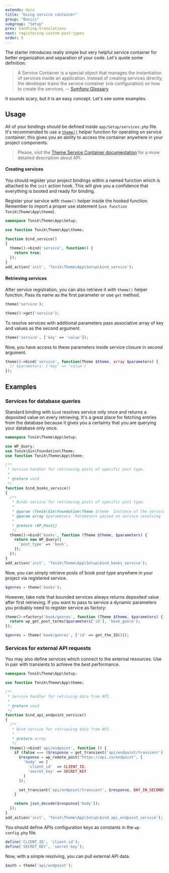 ```yaml
---
extends: docs
title: "Using service container"
group: "Basics"
subgroup: "Setup"
prev: handling-translations
next: registering-custom-post-types
order: 5
---
```


The starter introduces really simple but very helpful service container for better organization and separation of your code. Let's quote some definition:

> A Service Container is a special object that manages the instantiation of services inside an application. Instead of creating services directly, the developer trains the service container (via configuration) on how to create the services. -- [Symfony Glossary](http://symfony.com/doc/2.0/glossary.html#term-service-container)

It sounds scary, but it is an easy concept. Let's see some examples.

## Usage

All of your bindings should be defined inside `app/Setup/services.php` file.
It's recommended to use a [`theme()`](/theme/docs/helper-functions/) helper function for operating on service container; this gives you an ability to access the container anywhere in your project components.

> Please, visit the [Theme Service Container documentation](/theme/docs/theme-service-container/) for a more detailed description about API.

#### Creating services

You should register your project bindings within a named function which is attached to the `init` action hook. This will give you a confidence that everything is booted and ready for binding.

Register your service with `theme()` helper inside the hooked function. Remember to import a proper use statement (`use function Tonik\Theme\App\theme`).

```php
namespace Tonik\Theme\App\Setup;

use function Tonik\Theme\App\theme;

function bind_service()
{
  theme()->bind('service', function() {
    return true;
  });
}
add_action('init', 'Tonik\Theme\App\Setup\bind_service');
```

#### Retrieving services

After service registration, you can also retrieve it with `theme()` helper function. Pass its name as the first parameter or use `get` method.

```php
theme('service');

theme()->get('service');
```

To resolve services with additional parameters pass associative array of key and values as the second argument.

```php
theme('service', ['key' => 'value']);
```

Now, you have access to these parameters inside service closure in second argument.

```php
theme()->bind('service', function(Theme $theme, array $parameters) {
  // $parameters: ['key' => 'value']
});
```

## Examples

### Services for database queries

Standard binding with `bind` resolves service only once and returns a deposited value on every retrieving. It's a great place for fetching entries from the database because it gives you a certainty that you are querying your database only once.

```php
namespace Tonik\Theme\App\Setup;

use WP_Query;
use Tonik\Gin\Foundation\Theme;
use function Tonik\Theme\App\theme;

/**
 * Service handler for retrieving posts of specific post type.
 *
 * @return void
 */
function bind_books_service()
{
  /**
   * Binds service for retrieving posts of specific post type.
   *
   * @param \Tonik\Gin\Foundation\Theme $theme  Instance of the service container
   * @param array $parameters  Parameters passed on service resolving
   *
   * @return \WP_Post[]
   */
  theme()->bind('books', function (Theme $theme, $parameters) {
    return new WP_Query([
      'post_type' => 'book',
    ]);
  });
}
add_action('init', 'Tonik\Theme\App\Setup\bind_books_service');
```

Now, you can simply retrieve posts of book post type anywhere in your project via registered service.

```php
$genres = theme('books');
```

However, take note that bounded services always returns deposited value after first retrieving. If you want to pass to service a dynamic parameters you probably need to register service as factory:

```php
theme()->factory('book/genres', function (Theme $theme, $parameters) {
  return wp_get_post_terms($parameters['id'], 'book_genre');
});

$genres = theme('book/genres', ['id' => get_the_ID()]);
```

### Services for external API requests

You may also define services which connect to the external resources. Use in pair with transients to achieve the best performance.

```php
namespace Tonik\Theme\App\Setup;

use function Tonik\Theme\App\theme;

/**
 * Service handler for retriving data from API.
 *
 * @return void
 */
function bind_api_endpoint_service()
{
  /**
   * Bind service for retrieving data from API.
   *
   * @return array
   */
  theme()->bind('api/endpoint', function () {
    if (false === ($response = get_transient('api/endpoint/transient'))) {
      $response = wp_remote_post("https://api.io/endpoint", [
        'body' => [
          'client_id'  => CLIENT_ID,
          'secret_key' => SECRET_KEY
        ]
      ]);

      set_transient('api/endpoint/transient', $response, DAY_IN_SECONDS);
    }

    return json_decode($response['body']);
  });
}
add_action('init', 'Tonik\Theme\App\Setup\bind_api_endpoint_service');
```

You should define APIs configuration keys as constants in the `wp-config.php` file.

```php
define('CLIENT_ID', 'client-id');
define('SECRET_KEY', 'secret-key');
```

Now, with a simple resolving, you can pull external API data.

```php
$auth = theme('api/endpoint');
```
